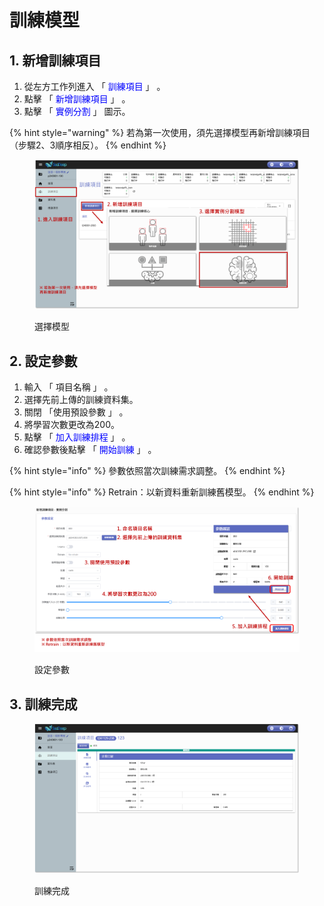 # 訓練模型

## 1. 新增訓練項目

1. 從左方工作列進入 「 <font color="blue">訓練項目</font> 」 。
2. 點擊 「 <font color="blue">新增訓練項目</font> 」 。
3. 點擊 「 <font color="blue">實例分割</font> 」 圖示。

{% hint style="warning" %}
若為第一次使用，須先選擇模型再新增訓練項目（步驟2、3順序相反）。
{% endhint %}

<figure><img src="../../../.gitbook/assets/image (96).png" alt=""><figcaption><p>選擇模型</p></figcaption></figure>

## 2. 設定參數

1. 輸入 「 項目名稱 」 。
2. 選擇先前上傳的訓練資料集。
3. 關閉 「使用預設參數 」 。
4. 將學習次數更改為200。
5. 點擊 「 <font color="blue">加入訓練排程</font> 」 。
6. 確認參數後點擊 「 <font color="blue">開始訓練</font> 」 。&#x20;

{% hint style="info" %}
參數依照當次訓練需求調整。
{% endhint %}

{% hint style="info" %}
Retrain：以新資料重新訓練舊模型。
{% endhint %}

<figure><img src="../../../.gitbook/assets/image (97).png" alt=""><figcaption><p>設定參數</p></figcaption></figure>

## 3. 訓練完成

<figure><img src="../../../.gitbook/assets/image (98).png" alt=""><figcaption><p>訓練完成</p></figcaption></figure>
